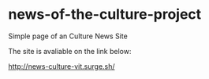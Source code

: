 # news-of-the-culture-project
Simple page of an Culture News Site

The site is avaliable on the link below:

http://news-culture-vit.surge.sh/
